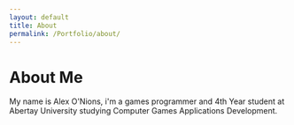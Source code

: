 ```yaml
---
layout: default
title: About
permalink: /Portfolio/about/
---
```


# About Me
My name is Alex O'Nions, i'm a games programmer and 4th Year student at Abertay University studying Computer Games Applications Development.
